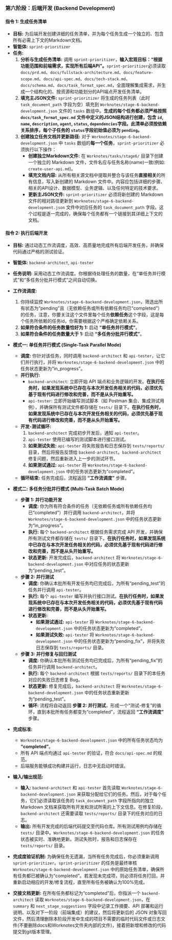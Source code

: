 ### **第六阶段：后端开发 (Backend Development)**

#### **指令 1: 生成任务清单**

* **目标:** 为后端开发创建详细的任务清单，并为每个任务生成一个独立的、包含所有必需上下文的Markdown文档。
* **智能体:** `sprint-prioritizer`
* **任务:**
  1. **分析与生成任务清单:** 调用 `sprint-prioritizer`，**输入宏观目标：“根据功能范围和前端需求，实现所有后端API”。**`sprint-prioritizer`必须读取`docs/prd.md`、`docs/fullstack-architecture.md`、`docs/feature-scope.md`、`docs/api-spec.md`、`docs/tech-stack.md`、`docs/schema.md`、`docs/task_format_spec.md`，全面理解集成需求，并生成一个结构化的、按资源和功能划分的API端点开发任务清单。
  2. **填充主JSON文件:** `sprint-prioritizer` 将生成的任务列表（此时 `task_document_path` 字段为空）填充到 `Worknotes/stage-6-backend-development.json` 文件的 `tasks` 数组中。**生成的每个任务都必须严格按照 `docs/task_format_spec.md` 文件中定义的JSON结构进行创建，包含 `id`, `name`, `description`, `agent`, `status`, `dependencies`字段。此清单必须按依赖关系排序，每个子任务的 `status`字段初始值必须为 `pending`。**
  3. **创建独立任务文档并更新路径:** 对于 `Worknotes/stage-6-backend-development.json` 中 `tasks` 数组的**每一个任务**，`sprint-prioritizer` 必须执行以下操作：
     * **创建独立Markdown文件:** 在 `Worknotes/tasks/stage6/` 目录下创建一个独立的 Markdown 文件，文件名应与任务名称(name)一致(例如: `create-user-api.md`)。
     * **填充文档内容:** 从所有相关源文档中提取并整合与该任务**直接相关**的所有信息，写入新创建的 Markdown 文件中。内容应包括详细的步骤、相关的API设计、数据模型、业务逻辑、以及任何特定的技术要求。
     * **更新主JSON文件:** `sprint-prioritizer` 必须将新创建的 Markdown 文件的相对路径更新到 `Worknotes/stage-6-backend-development.json` 文件中对应任务的 `task_document_path` 字段。这个过程是逐一完成的，确保每个任务都有一个链接到其详细上下文的文档。

#### **指令 2: 执行后端开发**

* **目标:** 通过动态工作流调度，高效、高质量地完成所有后端开发任务，并确保代码通过严格的测试验证。
* **智能体:** `backend-architect`, `api-tester`
* **任务说明:** 采用动态工作流调度。你根据待处理任务的数量，在“单任务并行模式”和“多任务分批并行模式”之间自动切换。

* **工作流调度:**
  1. 你持续监控 `Worknotes/stage-6-backend-development.json`，筛选出所有状态为“pending”且（无依赖任务或所有依赖任务均已“completed”）的任务，注意，你要关注这个文件里每个任务**依赖任务**这个字段，这是每个任务所依赖的任务id，你需要根据这个严格确定依赖关系。
  2. **如果符合条件的任务数量恰好为 1:** 启动 **“单任务并行模式”**。
  3. **如果符合条件的任务数量大于 1:** 启动 **“多任务分批并行模式”**。

* **模式一: 单任务并行模式 (Single-Task Parallel Mode)**
  * **调度:** 你针对该任务，同时调用 `backend-architect` 和 `api-tester`，让它们并行执行，并将 `Worknotes/stage-6-backend-development.json` 中的任务状态更新为“in_progress”。
  * **并行执行:**
    * `backend-architect`: 立即开始 API 端点和业务逻辑的开发。**在执行任务时，如果发现系统中已存在与本次开发任务相关的代码，必须优先基于现有代码进行修改和完善，而不是从头开始重写。**
    * `api-tester`: 立即开始编写测试脚本（如 Postman 集合、集成测试用例），并确保所有测试文件都存储在 `tests/` 目录下。**在执行任务时，如果发现系统中已存在与本次开发任务相关的代码，必须优先基于现有代码进行修改和完善，而不是从头开始重写。**
  * **开发-测试循环:**
    1. `backend-architect` 完成初步开发后，通知 `api-tester`。
    2. `api-tester` 使用已编写的测试脚本进行接口测试。
    3. **如果测试失败:** `api-tester` 将失败报告和日志保存到 `tests/reports/` 目录，然后将报告反馈给 `backend-architect`。`backend-architect` 修复问题，然后重新进入上一步的测试环节。
    4. **如果测试通过:** `api-tester` 将 `Worknotes/stage-6-backend-development.json` 中的任务状态更新为“completed”。
  * **循环结束:** 任务完成后，流程返回 **“工作流调度”** 步骤。

* **模式二: 多任务分批并行模式 (Multi-Task Batch Mode)**
  * **步骤 1: 并行功能开发**
    * **调度:** 你为所有符合条件的任务（无依赖任务或所有依赖任务均已“completed”）并行调用 `backend-architect`，并将 `Worknotes/stage-6-backend-development.json` 中的任务状态更新为“in_progress”。
    * **执行:** 每个 `backend-architect` 根据任务需求完成 API 开发，并确保所有测试文件都存储在 `tests/` 目录下。**在执行任务时，如果发现系统中已存在与本次开发任务相关的代码，必须优先基于现有代码进行修改和完善，而不是从头开始重写。**
    * **状态更新:** 开发完成后，`backend-architect` 将 `Worknotes/stage-6-backend-development.json` 中对应任务的状态更新为“pending_test”。
  * **步骤 2: 并行测试**
    * **调度:** 你确认本批所有开发任务均已完成后，为所有“pending_test”的任务并行调用 `api-tester`。
    * **执行:** 每个 `api-tester` 编写并执行接口测试。**在执行任务时，如果发现系统中已存在与本次开发任务相关的代码，必须优先基于现有代码进行修改和完善，而不是从头开始重写。**
    * **状态更新:**
      * **如果测试通过:** `api-tester` 将 `Worknotes/stage-6-backend-development.json` 中的任务状态更新为“completed”。
      * **如果测试失败:** `api-tester` 将 `Worknotes/stage-6-backend-development.json` 中的任务状态更新为“pending_fix”，并将失败日志保存到 `tests/reports/` 目录。
  * **步骤 3: 并行修复与回归测试**
    * **调度:** 你确认本批所有测试任务均已完成后，为所有“pending_fix”的任务并行调用 `backend-architect`。
    * **执行:** 每个 `backend-architect` 根据 `tests/reports/` 目录下的本任务对应的失败日志修复 Bug。
    * **状态更新:** 修复完成后，`backend-architect` 将 `Worknotes/stage-6-backend-development.json` 中的任务状态重新更新为“pending_test”。
    * **循环:** 流程将自动返回 **步骤 2: 并行测试**，形成一个“测试-修复”的循环，直到本批所有任务都变为“completed”，流程返回 **“工作流调度”** 步骤。

* **完成标准:**
  * `Worknotes/stage-6-backend-development.json` 中的所有任务状态均为 **“completed”**。
  * 所有 API 端点均通过 `api-tester` 的验证，符合 `docs/api-spec.md` 的规范。
  * 后端服务能够成功构建并运行，日志中无启动时错误。

* **输入/输出规范:**
  * **输入:** `backend-architect` 和 `api-tester` 首先读取 `Worknotes/stage-6-backend-development.json` 来获取分配给它们的任务。然后，对于每个任务，它们必须读取该任务的 `task_document_path` 字段所指向的独立 Markdown 文档来获取所有开发和测试所需的上下文信息。在修复阶段，`backend-architect` 还需要读取 `tests/reports/` 目录下的任务对应的日志。
  * **输出:** 所有开发完成的后端代码提交至代码仓库。所有测试用例均存储在 `tests/` 目录中。`Worknotes/stage-6-backend-development.json` 的任务状态被实时、准确地更新。测试失败时，报告和日志保存在 `tests/reports/` 目录。

* **完成度验证机制:** 为确保任务无遗漏，当所有任务完成后，你必须重新调用 `sprint-prioritizer`。`sprint-prioritizer` 的任务是最终审核 `Worknotes/stage-6-backend-development.json` 中的原始任务清单，确保所有任务都已被确认为“completed”。若发现未完成项，则必须将任务打回，并重新启动相应的开发/修复流程，直至所有任务被确认为100%完成。

* **交接文档更新:** 在所有任务都标记为“completed”后，你指派一个 `backend-architect` 读取 `Worknotes/stage-6-backend-development.json`，在 `summary` 和 `next_stage_suggestions` 字段中记录工作摘要、API 部署和运行说明、以及对下一阶段（前端集成）的建议，然后将更新后的 JSON 对象写回文件，然后清理删除本阶段开发中生成的项目不需要的临时代码文件或日志文件(不要删除docs和Worknotes文件夹内部的文件)，接着把新增和修改的代码提交到git版本管理。